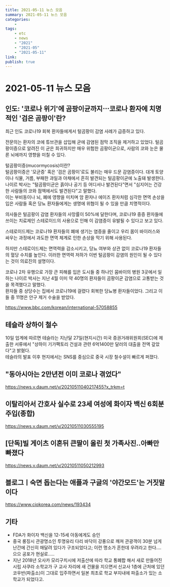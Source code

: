 ```yaml
---
title: 2021-05-11 뉴스 모음
summary: 2021-05-11 뉴스 모음
categories:
    - 
tags:
    - etc
    - news
    - "2021"
    - "2021-05"
    - "2021-05-11"
link: 
publish: true
---
```


# 2021-05-11 뉴스 모음

## 인도: '코로나 위기'에 곰팡이균까지⋯코로나 환자에 치명적인 '검은 곰팡이'란?

최근 인도 코로나19 회복 환자들에게서 털곰팡이 감염 사례가 급증하고 있다.

전문의는 환자의 코에 튜브관을 삽입해 균에 감염된 점막 조직을 제거하고 있었다. 털곰팡이증으로 알려진 이 균은 희귀하지만 매우 위험한 곰팡이균으로, 사람의 코와 눈은 물론 뇌에까지 영향을 미칠 수 있다.

털곰팡이증(mucormycosis)이란?  
털곰팡이증은 '모균증' 혹은 '검은 곰팡이'로도 불리는 매우 드문 감염증이다. 대개 토양이나 식물, 거름, 부패한 과일과 야채에서 흔히 발견되는 털곰팡이균에 노출돼 발생한다. 나이르 박사는 "털곰팡이균은 흙이나 공기 등 어디서나 발견된다"면서 "심지어는 건강한 사람들의 코와 점액에서도 발견된다"고 말했다.  
이는 부비동이나 뇌, 폐에 영향을 미치며 암 환자나 에이즈 환자처럼 심각한 면역 손상을 입은 사람들 혹은 당뇨 환자들에게는 생명에 위협이 될 수 있을 만큼 치명적이다.

의사들은 털곰팡이 감염 환자들의 사망률이 50%에 달한다며, 코로나19 중증 환자들에 쓰이는 치료제인 스테로이드의 사용으로 인해 이 감염증이 유발될 수 있다고 보고 있다.

스테로이드제는 코로나19 환자들의 폐에 생기는 염증을 줄이고 우리 몸이 바이러스와 싸우는 과정에서 과도한 면역 체계로 인한 손상을 막기 위해 사용된다.

하지만 스테로이드제는 면역력을 감소시키고, 당뇨 여부와 상관 없이 코로나19 환자들의 혈당 수치를 높인다. 이러한 면역력 저하가 이번 털곰팡이 감염의 원인이 될 수 있다는 것이 의료진의 설명이다.

코로나 2차 유행으로 가장 큰 피해를 입은 도시들 중 하나인 뭄바이의 병원 3곳에서 일하는 나이르 박사는 지난 4월 이미 약 40명의 환자들이 곰팡이균 감염으로 고통받는 것을 목격했다고 말했다.  
환자들 중 상당수는 집에서 코로나19에 걸렸다 회복한 당뇨병 환자들이었다. 그리고 이들 중 11명은 안구 제거 수술을 받았다.

<https://www.bbc.com/korean/international-57058855>

## 테슬라 상하이 철수

10일 업계에 따르면 테슬라는 지난달 27일(현지시간) 미국 증권거래위원회(SEC)에 제출한 서류에서 "상하이 기가팩토리 건설과 관련 6억1400만 달러의 대출을 전액 갚았다"고 밝혔다.  
테슬라의 발표 이후 현지에서는 SNS를 중심으로 중국 시장 철수설이 빠르게 퍼졌다.

## "동아시아는 2만년전 이미 코로나 겪었다"

<https://news.v.daum.net/v/20210511040217455?x_trkm=t>

## 이탈리아서 간호사 실수로 23세 여성에 화이자 백신 6회분 주입(종합)

<https://news.v.daum.net/v/20210511030555195>

## [단독]빌 게이츠 이혼뒤 큰딸이 올린 첫 가족사진..아빠만 빠졌다

<https://news.v.daum.net/v/20210511050212993>

## 블로그ㅣ숙면 돕는다는 애플과 구글의 '야간모드'는 거짓말이다

<https://www.ciokorea.com/news/193434>

## 기타

- FDA가 화이자 백신을 12-15세 아동에게도 승인
- 중국 룽징시 관광명소인 투명유리 다리 바닥이 강풍으로 깨져 관광객이 30분 넘게 난간에 간신히 매달려 있다가 구조되었다고; 이런 명소가 흔한데 우려라고 한다....으으 공포가 현실로.....
- 지난 2018년 오사카 모리구치시에 저출산에 따라 학교 통폐합 해서 새로 만들어진 시립 사쿠라 소학교가 구 교사 자리에 새 건물을 지으면서 신교사 1층에 근처에 있던 코우반(파출소)이 그대로 입주하면서 일본 최초로 학교 부지내에 파출소가 있는 소학교가 되었다고.
